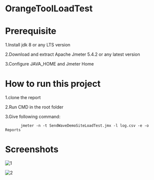 # OrangeToolLoadTest

# Prerequisite

1.Install jdk 8 or any LTS version

2.Download and extract Apache Jmeter 5.4.2 or any latest version

3.Configure JAVA_HOME and Jmeter Home

# How to run this project

1.clone the report

2.Run CMD in the root folder

3.Give following command:

           jmeter -n -t SendWaveDemoSiteLoadTest.jmx -l log.csv -e -o Reports
           
 # Screenshots
 
 ![1](https://user-images.githubusercontent.com/78067017/164205581-ce5ecca9-67d9-4c5a-b7a0-139fc65d741c.PNG)
 
 ![2](https://user-images.githubusercontent.com/78067017/164205621-61186867-6866-4f63-b9dc-8bd6e387a35b.PNG)

 

